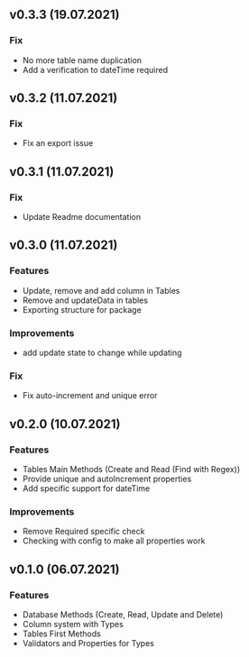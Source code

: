 ## v0.3.3 (19.07.2021)

### Fix

- No more table name duplication
- Add a verification to dateTime required

## v0.3.2 (11.07.2021)

### Fix

- Fix an export issue

## v0.3.1 (11.07.2021)

### Fix

- Update Readme documentation

## v0.3.0 (11.07.2021)

### Features 

- Update, remove and add column in Tables
- Remove and updateData in tables
- Exporting structure for package

### Improvements

- add update state to change while updating

### Fix

- Fix auto-increment and unique error

## v0.2.0 (10.07.2021)

### Features

- Tables Main Methods (Create and Read (Find with Regex))
- Provide unique and autoIncrement properties
- Add specific support for dateTime

### Improvements

- Remove Required specific check
- Checking with config to make all properties work

## v0.1.0 (06.07.2021)

### Features

- Database Methods (Create, Read, Update and Delete)
- Column system with Types
- Tables First Methods
- Validators and Properties for Types